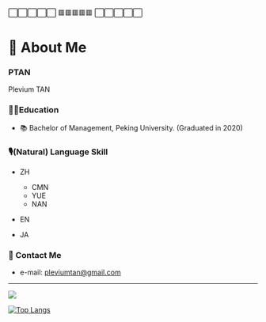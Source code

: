 ⬜️⬜️⬜️⬜️⬜️
🟥🟥🟥🟥🟥
⬜️⬜️⬜️⬜️⬜️
# 👋 About Me
### PTAN 
Plevium TAN

### 👨‍🎓Education
* 📚 Bachelor of Management, Peking University. (Graduated in 2020)

### 🎙(Natural) Language Skill 
* ZH
  * CMN
  * YUE
  * NAN

* EN
* JA

### 📧 Contact Me
* e-mail: pleviumtan@gmail.com

------------------------------

[![](https://github-readme-stats.vercel.app/api?bg_color=151515&text_color=9f9f9f&icon_color=79ff97&title_color=fff&username=yiruka114514&show_icons=true&count_private=true)](https://github-readme-stats.vercel.app/api?bg_color=151515&text_color=9f9f9f&icon_color=79ff97&title_color=fff&username=yiruka114514&show_icons=true&count_private=true)  

[![Top Langs](https://github-readme-stats.vercel.app/api/top-langs/?username=yiruka114514&layout=compact&hide=html,css)](https://github-readme-stats.vercel.app/api/top-langs/?username=yiruka114514&layout=compact&hide=html,css)
